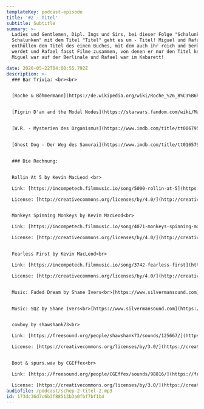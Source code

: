 ```yaml
---
templateKey: podcast-episode
title: '#2 - Titel'
subtitle: Subtitle
summary: >-
  Ladies und Gentlemen, Dipl. Ings und Sirs, bei dieser Folge "Schalunken in
  Schalunken" mit dem Titel "Titel" geht es um - Titel! Miguel und Rafael
  enthüllen den Titel des einen Buches, mit dem auch ihr reich und berühmt
  werdet und Rafael fasst Filme zusammen, von denen er nur den Titel kennt. Und:
  Miguel war auf der Berlinale und Rafael war im Kabarett!

date: 2020-05-22T04:00:55.792Z
description: >-
  ### Bar Trivia: <br><br>


  [Roche & Böhmermann](https://de.wikipedia.org/wiki/Roche_%26_B%C3%B6hmermann)


  [Figrin D'an and the Modal Nodes](https://starwars.fandom.com/wiki/Mad_About_Me/Legends)


  [W.R. - Mysterien des Organismus](https://www.imdb.com/title/tt0067958/?ref_=fn_al_tt_1)


  [Ghost Dog - Der Weg des Samurai](https://www.imdb.com/title/tt0165798/?ref_=fn_al_tt_1)


  ### Die Rechnung:


  Rollin At 5 by Kevin MacLeod <br>

  Link: [https://incompetech.filmmusic.io/song/5000-rollin-at-5](https://incompetech.filmmusic.io/song/5000-rollin-at-5)<br>

  License: [http://creativecommons.org/licenses/by/4.0/](http://creativecommons.org/licenses/by/4.0/)


  Monkeys Spinning Monkeys by Kevin MacLeod<br>

  Link: [https://incompetech.filmmusic.io/song/4071-monkeys-spinning-monkeys](https://incompetech.filmmusic.io/song/4071-monkeys-spinning-monkeys)<br>

  License: [http://creativecommons.org/licenses/by/4.0/](http://creativecommons.org/licenses/by/4.0/)


  Fearless First by Kevin MacLeod<br>

  Link: [https://incompetech.filmmusic.io/song/3742-fearless-first](https://incompetech.filmmusic.io/song/3742-fearless-first)<br>

  License: [http://creativecommons.org/licenses/by/4.0/](http://creativecommons.org/licenses/by/4.0/)


  Music: Faded Dream by Shane Ivers<br>[https://www.silvermansound.com](https://www.silvermansound.com)


  Music: SQZ by Shane Ivers<br>[https://www.silvermansound.com](https://www.silvermansound.com)


  cowboy by shawshank73<br>

  Link: [https://freesound.org/people/shawshank73/sounds/125667/](https://freesound.org/people/shawshank73/sounds/125667/)<br>

  License: [https://creativecommons.org/licenses/by/3.0/](https://creativecommons.org/licenses/by/3.0/)


  Boot & spurs.wav by CGEffex<br>

  Link: [https://freesound.org/people/CGEffex/sounds/98816/](https://freesound.org/people/CGEffex/sounds/98816/)<br>

  License: [https://creativecommons.org/licenses/by/3.0/](https://creativecommons.org/licenses/by/3.0/)
audiofile: /podcast/schep-2-titel-2.mp3
id: 173dc36d7c6b3f88513b3a0fbf7bf1b4
---
```

